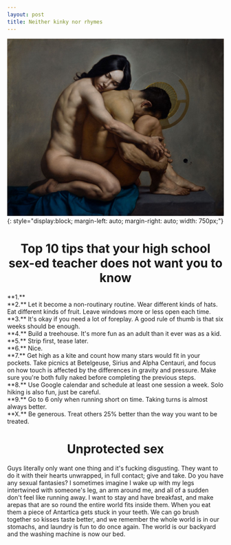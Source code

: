 ```yaml
---
layout: post
title: Neither kinky nor rhymes
---
```


![Couple by Roberto Ferri](/assets/img/ferri.jpg){: style="display:block; margin-left: auto; margin-right: auto; width: 750px;"}


<h1 style="text-align: center;"> Top 10 tips that your high school sex-ed teacher does not want you to know </h1>
<p  markdown="1">
**1.** <br>
**2.** Let it become a non-routinary routine. Wear different kinds of hats. Eat different kinds of fruit. Leave windows more or less open each time. <br>
**3.** It's okay if you need a lot of foreplay. A good rule of thumb is that six weeks should be enough. <br>
**4.** Build a treehouse. It's more fun as an adult than it ever was as a kid. <br>
**5.** Strip first, tease later. <br>
**6.** Nice. <br>
**7.** Get high as a kite and count how many stars would fit in your pockets. Take picnics at Betelgeuse, Sirius and Alpha Centauri, and focus on how touch is affected by the differences in gravity and pressure. Make sure you're both fully naked before completing the previous steps. <br>
**8.** Use Google calendar and schedule at least one session a week. Solo hiking is also fun, just be careful. <br>
**9.** Go to 6 only when running short on time. Taking turns is almost always better. <br>
**X.** Be generous. Treat others 25% better than the way you want to be treated. <br>
</p> 

<h1 style="text-align: center;"> Unprotected sex</h1>

<p style="text-align:center;">

Guys literally only want one thing and it's fucking disgusting. They want to do it with their hearts unwrapped, in full contact; give and take.
Do you have any sexual fantasies?
I sometimes imagine I wake up with my legs intertwined with someone's leg, an arm around me, and all of a sudden don't feel like running away.
I want to stay and have breakfast, and make arepas that are so round the entire world fits inside them.
When you eat them a piece of Antartica gets stuck in your teeth.
We can go brush together so kisses taste better, and we remember the whole world is in our stomachs, and laundry is fun to do once again.
The world is our backyard and the washing machine is now our bed.
</p>
